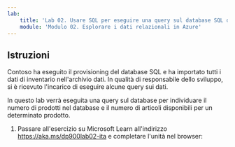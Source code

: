 ```yaml
---
lab:
    title: 'Lab 02. Usare SQL per eseguire una query sul database SQL di Azure'
    module: 'Modulo 02. Esplorare i dati relazionali in Azure'
---
```


## Istruzioni
Contoso ha eseguito il provisioning del database SQL e ha importato tutti i dati di inventario nell'archivio dati. In qualità di responsabile dello sviluppo, si è ricevuto l'incarico di eseguire alcune query sui dati.

In questo lab verrà eseguita una query sul database per individuare il numero di prodotti nel database e il numero di articoli disponibili per un determinato prodotto.

1.	Passare all'esercizio su Microsoft Learn all'indirizzo https://aka.ms/dp900lab02-ita e completare l'unità nel browser: 
